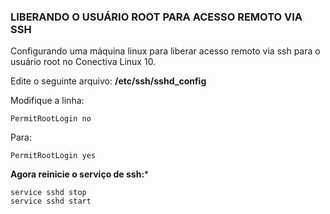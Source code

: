 ### LIBERANDO O USUÁRIO ROOT PARA ACESSO REMOTO VIA SSH

Configurando uma máquina linux para liberar acesso remoto via ssh para o usuário root no Conectiva Linux 10. 

Edite o seguinte arquivo: **/etc/ssh/sshd_config**   

Modifique a linha:   
```shell
PermitRootLogin no 
```   
Para:   
```shell 
PermitRootLogin yes
```   

**Agora reinicie o serviço de ssh:***
```shell
service sshd stop
service sshd start 
```   

